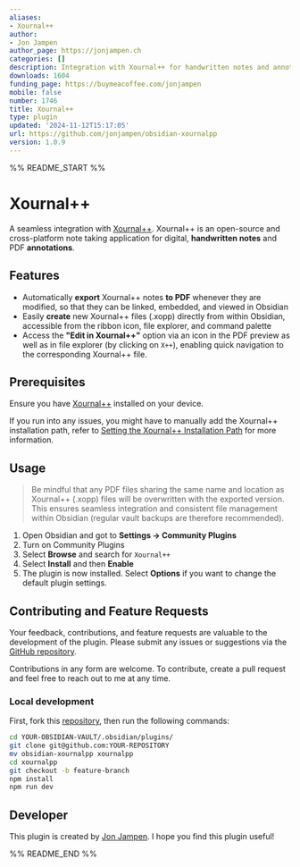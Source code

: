 ```yaml
---
aliases:
- Xournal++
author:
- Jon Jampen
author_page: https://jonjampen.ch
categories: []
description: Integration with Xournal++ for handwritten notes and annotations.
downloads: 1604
funding_page: https://buymeacoffee.com/jonjampen
mobile: false
number: 1746
title: Xournal++
type: plugin
updated: '2024-11-12T15:17:05'
url: https://github.com/jonjampen/obsidian-xournalpp
version: 1.0.9
---
```


%% README_START %%

# Xournal++

A seamless integration with [Xournal++](https://xournalpp.github.io). Xournal++ is an open-source and cross-platform note taking application for digital, **handwritten notes** and PDF **annotations**.

## Features

-   Automatically **export** Xournal++ notes **to PDF** whenever they are modified, so that they can be linked, embedded, and viewed in Obsidian
-   Easily **create** new Xournal++ files (.xopp) directly from within Obsidian, accessible from the ribbon icon, file explorer, and command palette
-   Access the **"Edit in Xournal++"** option via an icon in the PDF preview as well as in file explorer (by clicking on `X++`), enabling quick navigation to the corresponding Xournal++ file.

## Prerequisites

Ensure you have [Xournal++](https://xournalpp.github.io) installed on your device.

If you run into any issues, you might have to manually add the Xournal++ installation path, refer to [Setting the Xournal++ Installation Path](https://github.com/jonjampen/obsidian-xournalpp/blob/master/docs/path.md) for more information.

## Usage

> Be mindful that any PDF files sharing the same name and location as Xournal++ (.xopp) files will be overwritten with the exported version. This ensures seamless integration and consistent file management within Obsidian (regular vault backups are therefore recommended).

1. Open Obsidian and got to **Settings → Community Plugins**
1. Turn on Community Plugins
1. Select **Browse** and search for `Xournal++`
1. Select **Install** and then **Enable**
1. The plugin is now installed. Select **Options** if you want to change the default plugin settings.

## Contributing and Feature Requests

Your feedback, contributions, and feature requests are valuable to the development of the plugin. Please submit any issues or suggestions via the [GitHub repository](https://github.com/jonjampen/obsidian-xournalpp/issues).

Contributions in any form are welcome. To contribute, create a pull request and feel free to reach out to me at any time.

### Local development

First, fork this [repository](https://github.com/jonjampen/obsidian-xournalpp), then run the following commands:

```bash
cd YOUR-OBSIDIAN-VAULT/.obsidian/plugins/
git clone git@github.com:YOUR-REPOSITORY
mv obsidian-xournalpp xournalpp
cd xournalpp
git checkout -b feature-branch
npm install
npm run dev
```

## Developer

This plugin is created by [Jon Jampen](mailto:hello@jonjampen.ch). I hope you find this plugin useful!


%% README_END %%